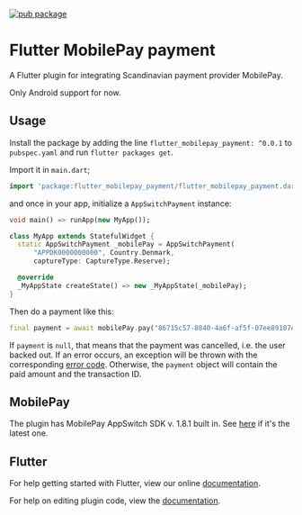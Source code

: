 [![pub package](https://img.shields.io/pub/v/flutter_mobilepay_payment.svg)](https://pub.dartlang.org/packages/flutter_mobilepay_payment)

# Flutter MobilePay payment

A Flutter plugin for integrating Scandinavian payment provider MobilePay.

Only Android support for now.

## Usage

Install the package by adding the line `flutter_mobilepay_payment: ^0.0.1` to `pubspec.yaml` and run `flutter packages get`.

Import it in `main.dart`;
```dart
import 'package:flutter_mobilepay_payment/flutter_mobilepay_payment.dart';
```

and once in your app, initialize a `AppSwitchPayment` instance:
```dart
void main() => runApp(new MyApp());

class MyApp extends StatefulWidget {
  static AppSwitchPayment _mobilePay = AppSwitchPayment(
      "APPDK0000000000", Country.Denmark,
      captureType: CaptureType.Reserve);

  @override
  _MyAppState createState() => new _MyAppState(_mobilePay);
}
```

Then do a payment like this:
```dart
final payment = await mobilePay.pay("86715c57-8840-4a6f-af5f-07ee89107ece", 10.0);
```

If `payment` is `null`, that means that the payment was cancelled, i.e. the user backed out.
If an error occurs, an exception will be thrown with the corresponding [error code](https://github.com/MobilePayDev/MobilePay-AppSwitch-SDK/wiki/Error-handling).
Otherwise, the `payment` object will contain the paid amount and the transaction ID.

## MobilePay

The plugin has MobilePay AppSwitch SDK v. 1.8.1 built in. See [here](https://github.com/MobilePayDev/MobilePay-AppSwitch-SDK/tree/master/sdk/Android) if it's the latest one.

## Flutter

For help getting started with Flutter, view our online
[documentation](https://flutter.io/).

For help on editing plugin code, view the [documentation](https://flutter.io/platform-plugins/#edit-code).